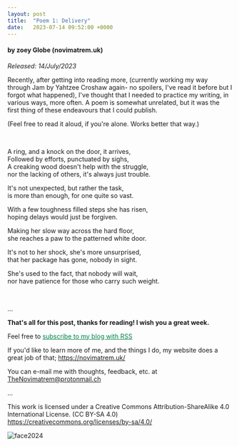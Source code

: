 ```yaml
---
layout: post
title:  "Poem 1: Delivery"
date:   2023-07-14 09:52:00 +0000
---
```

#### by zoey Globe (novimatrem.uk)
*Released: 14/July/2023*

Recently, after getting into reading more, (currently working my way through Jam by Yahtzee Croshaw again- no spoilers, I've read it before but I forgot what happened), I've thought that I needed to practice my writing, in various ways, more often. A poem is somewhat unrelated, but it was the first thing of these endeavours that I could publish.

(Feel free to read it aloud, if you're alone. Works better that way.)

<br>

A ring, and a knock on the door, it arrives,<br>
Followed by efforts, punctuated by sighs,<br>
A creaking wood doesn't help with the struggle,<br>
nor the lacking of others, it's always just trouble.

It's not unexpected, but rather the task,<br>
is more than enough, for one quite so vast.

With a few toughness filled steps she has risen,<br>
hoping delays would just be forgiven.

Making her slow way across the hard floor,<br>
she reaches a paw to the patterned white door.

It's not to her shock, she's more unsurprised,<br>
that her package has gone, nobody in sight.

She's used to the fact, that nobody will wait,<br>
nor have patience for those who carry such weight.

<br>

...

**That's all for this post, thanks for reading! I wish you a great week.**

Feel free to <a href="https://novimatrem.gitlab.io/blog/feed.xml" style="color: #008148" target="_blank">subscribe to my blog with RSS</a>

If you'd like to learn more of me, and the things I do, my website does a great job of that; <a href="https://novimatrem.uk/" style="color: #008148" target="_blank">https://novimatrem.uk/</a>

You can e-mail me with thoughts, feedback, etc. at [TheNovimatrem@protonmail.ch](mailto:TheNovimatrem@protonmail.ch)

...

This work is licensed under a Creative Commons Attribution-ShareAlike 4.0 International License. (CC BY-SA 4.0)
<a href="https://creativecommons.org/licenses/by-sa/4.0/" style="color: #008148" target="_blank">https://creativecommons.org/licenses/by-sa/4.0/</a>

![face2024](https://gitlab.com/Novimatrem/blog/-/raw/master/face2024.png)
